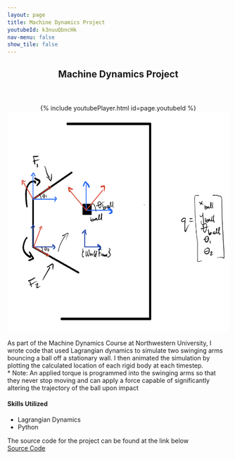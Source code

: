 ```yaml
---
layout: page
title: Machine Dynamics Project 
youtubeId: k3nuuQbncHk
nav-menu: false
show_tile: false
---
```


<!-- Main -->
<div id="main" class="alt">

<!-- One -->
<section id="one">
	<header class="major">
			<h1>Machine Dynamics Project</h1>
		</header>


<center>
{% include youtubePlayer.html id=page.youtubeId %}
<img src="assets/images/314diagram.jpeg" width="600" height="500" />
</center>
<p>As part of the Machine Dynamics Course at Northwestern University, I wrote code that used Lagrangian dynamics to simulate two swinging arms bouncing a ball off a stationary wall. I then animated the simulation by plotting the calculated location of each rigid body at each timestep.
<br>
* Note: An applied torque is programmed into the swinging arms so that they never stop moving and can apply a force capable of significantly altering the trajectory of the ball upon impact
</p>

<p></p>

<h4>Skills Utilized</h4>
		<ul>
			<li>Lagrangian Dynamics</li>
			<li>Python</li>
		</ul>


<!--center><iframe src="assets/pdfs/ME310_poster.pdf" width="100%" height="800px"></iframe></center-->

<!--h3>The Team</h3-->
<!--div class="row">
	<div class="6u 12u$(small)">
		<h4>Stanford University</h4>
		<ul>
			<li>Dolor etiam magna etiam.</li>
			<li>Sagittis lorem eleifend.</li>
			<li>Felis dolore viverra.</li>
		</ul>
	</div>
	<div class="6u$ 12u$(small)">
		<h4>Blekinge Institute of Technology</h4>
		<ol>
			<li>Hedvig Ernst</li>
			<li>Karl-Henrik Anderson</li>
			<li>Ludwig Neuman</li>
			<li>Dolor etiam magna etiam.</li>
			<li>Etiam vel lorem sed viverra.</li>
			<li>Felis dolore viverra.</li>
		</ol>
	</div> 
</div-->

<!--div class="center">
	<div class="center">
		<div class="4u"><span class="image fit"><img src="{% link assets/images/IMG_1464.jpg %}" alt="" /></span></div>
		<div class="4u"><span class="image fit"><img src="{% link assets/images/IMG_1451.jpg %}" alt="" /></span></div>
		<div class="4u$"><span class="image fit"><img src="{% link assets/images/ChargingPanelIso.jpg %}" alt="" /></span></div>
	</div>
</div-->
<!--div class="box alt">
	<div class="row 50% uniform">
		<div class="4u"><span class="image fit"><img src="{% link assets/images/ChargingPanelIso.jpg %}" alt="" /></span></div>
		<div class="4u"><span class="image fit"><img src="{% link assets/images/SMMR.jpg %}" alt="" /></span></div>
		<div class="4u$"><span class="image fit"><img src="{% link assets/images/IMG_7071.jpeg %}" alt="" /></span></div>
	</div>
</div-->

<!-- Content -->


The source code for the project can be found at the link below<br>
<a href="https://drive.google.com/file/d/16L9Gz6FiPST4l12DOm1DM2Wn3yszVPyo/view?usp=sharing">Source Code</a><br>










</section>

</div>
